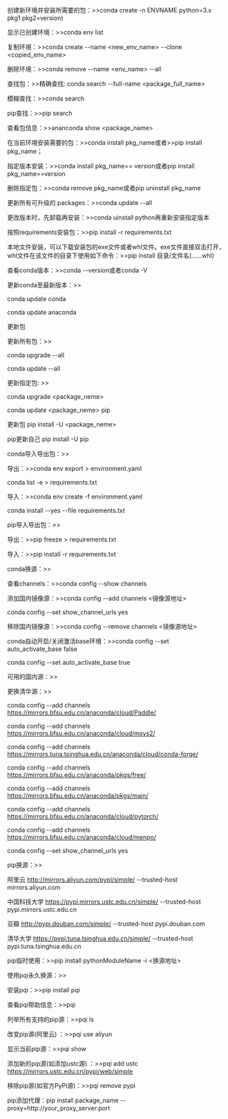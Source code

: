 创建新环境并安装所需要的包：>>conda create -n ENVNAME python=3.x pkg1 pkg2=version)

显示已创建环境：>>conda env list

复制环境：>>conda create --name <new_env_name> --clone <copied_env_name>

删除环境：>>conda remove --name <env_name> --all

查找包：>>精确查找: conda search --full-name <package_full_name> 

模糊查找：>>conda search <text> 

pip查找：>>pip search <text>

查看包信息：>>ananconda show <package_name>

在当前环境安装需要的包：>>conda install pkg_name或者>>pip install pkg_name；

指定版本安装：>>conda install pkg_name== version或者pip install pkg_name==version

删除指定包：>>conda remove pkg_name或者pip uninstall pkg_name

更新所有可升级的 packages：>>conda update --all

更改版本时，先卸载再安装：>>conda uinstall python再重新安装指定版本

按照requirements安装包：>>pip install -r requirements.txt

本地文件安装，可以下载安装包的exe文件或者whl文件。exe文件直接双击打开，whl文件在该文件的目录下使用如下命令：>>pip install 目录/文件名(......whl)

查看conda版本：>>conda --version或者conda -V

更新conda至最新版本：>>

conda update conda

conda update anaconda

更新包

更新所有包：>>

conda upgrade --all 

conda update --all

更新指定包: >>

conda upgrade <package_neme>

conda update <package_neme> pip

更新包 pip install -U <package_neme>

pip更新自己 pip install -U pip

conda导入导出包：>>

导出：>>conda env export > environment.yaml

conda list -e > requirements.txt

导入：>>conda env create -f environment.yaml

conda install --yes --file requirements.txt

pip导入导出包：>>

导出：>>pip freeze > requirements.txt

导入：>>pip install -r requirements.txt

conda换源：>>

查看channels：>>conda config --show channels

添加国内镜像源：>>conda config --add channels <镜像源地址>

conda config --set show_channel_urls yes

移除国内镜像源：>>conda config --remove channels <镜像源地址>

conda自动开启/关闭激活base环境：>>conda config --set auto_activate_base false

conda config --set auto_activate_base true

可用的国内源：>>

更换清华源：>>

conda config --add channels https://mirrors.bfsu.edu.cn/anaconda/cloud/Paddle/

conda config --add channels https://mirrors.bfsu.edu.cn/anaconda/cloud/msys2/

conda config --add channels https://mirrors.tuna.tsinghua.edu.cn/anaconda/cloud/conda-forge/

conda config --add channels https://mirrors.bfsu.edu.cn/anaconda/pkgs/free/

conda config --add channels https://mirrors.bfsu.edu.cn/anaconda/pkgs/main/

conda config --add channels https://mirrors.bfsu.edu.cn/anaconda/cloud/pytorch/

conda config --add channels https://mirrors.bfsu.edu.cn/anaconda/cloud/menpo/

conda config --set show_channel_urls yes

pip换源：>>

阿里云 http://mirrors.aliyun.com/pypi/simple/ --trusted-host mirrors.aliyun.com

中国科技大学 https://pypi.mirrors.ustc.edu.cn/simple/ --trusted-host pypi.mirrors.ustc.edu.cn

豆瓣 http://pypi.douban.com/simple/ --trusted-host pypi.douban.com

清华大学 https://pypi.tuna.tsinghua.edu.cn/simple/ --trusted-host pypi.tuna.tsinghua.edu.cn

pip临时使用：>>pip install pythonModuleName -i <换源地址>

使用pqi永久换源：>>

安装pqi：>>pip install pqi

查看pqi帮助信息：>>pqi

列举所有支持的pip源：>>pqi ls

改变pip源(阿里云) ：>>pqi use aliyun

显示当前pip源：>>pqi show

添加新的pip源(如添加ustc源) ：>>pqi add ustc https://mirrors.ustc.edu.cn/pypi/web/simple

移除pip源(如官方PyPi源)：>>pqi remove pypi

pip添加代理：pip install package_name --proxy=http://your_proxy_server:port


